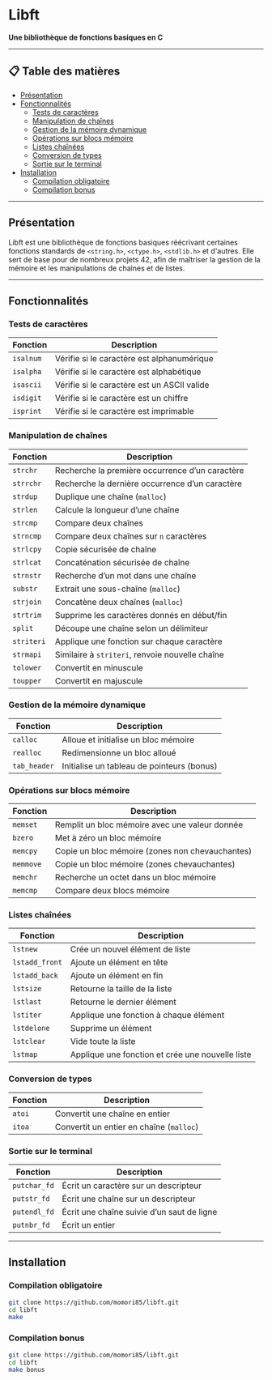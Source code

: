 # Libft

**Une bibliothèque de fonctions basiques en C**

---

## 📋 Table des matières
- [Présentation](#présentation)
- [Fonctionnalités](#fonctionnalités)
  - [Tests de caractères](#tests-de-caractères)
  - [Manipulation de chaînes](#manipulation-de-chaînes)
  - [Gestion de la mémoire dynamique](#gestion-de-la-mémoire-dynamique)
  - [Opérations sur blocs mémoire](#opérations-sur-blocs-mémoire)
  - [Listes chaînées](#listes-chaînées)
  - [Conversion de types](#conversion-de-types)
  - [Sortie sur le terminal](#sortie-sur-le-terminal)
- [Installation](#installation)
  - [Compilation obligatoire](#compilation-obligatoire)
  - [Compilation bonus](#compilation-bonus)

---

## Présentation

Libft est une bibliothèque de fonctions basiques réécrivant certaines fonctions standards de `<string.h>`, `<ctype.h>`, `<stdlib.h>` et d'autres. Elle sert de base pour de nombreux projets 42, afin de maîtriser la gestion de la mémoire et les manipulations de chaînes et de listes.

---

## Fonctionnalités

### Tests de caractères

| Fonction   | Description                                  |
|------------|----------------------------------------------|
| `isalnum`  | Vérifie si le caractère est alphanumérique    |
| `isalpha`  | Vérifie si le caractère est alphabétique      |
| `isascii`  | Vérifie si le caractère est un ASCII valide   |
| `isdigit`  | Vérifie si le caractère est un chiffre        |
| `isprint`  | Vérifie si le caractère est imprimable        |

### Manipulation de chaînes

| Fonction    | Description                                    |
|-------------|------------------------------------------------|
| `strchr`    | Recherche la première occurrence d’un caractère |
| `strrchr`   | Recherche la dernière occurrence d’un caractère |
| `strdup`    | Duplique une chaîne (`malloc`)                 |
| `strlen`    | Calcule la longueur d’une chaîne               |
| `strcmp`    | Compare deux chaînes                           |
| `strncmp`   | Compare deux chaînes sur `n` caractères        |
| `strlcpy`   | Copie sécurisée de chaîne                      |
| `strlcat`   | Concaténation sécurisée de chaîne              |
| `strnstr`   | Recherche d’un mot dans une chaîne             |
| `substr`    | Extrait une sous-chaîne (`malloc`)             |
| `strjoin`   | Concatène deux chaînes (`malloc`)              |
| `strtrim`   | Supprime les caractères donnés en début/fin    |
| `split`     | Découpe une chaîne selon un délimiteur         |
| `striteri`  | Applique une fonction sur chaque caractère     |
| `strmapi`   | Similaire à `striteri`, renvoie nouvelle chaîne|
| `tolower`   | Convertit en minuscule                         |
| `toupper`   | Convertit en majuscule                         |

### Gestion de la mémoire dynamique

| Fonction   | Description                              |
|------------|------------------------------------------|
| `calloc`   | Alloue et initialise un bloc mémoire     |
| `realloc`  | Redimensionne un bloc alloué             |
| `tab_header`| Initialise un tableau de pointeurs (bonus)|

### Opérations sur blocs mémoire

| Fonction   | Description                                  |
|------------|----------------------------------------------|
| `memset`   | Remplit un bloc mémoire avec une valeur donnée|
| `bzero`    | Met à zéro un bloc mémoire                   |
| `memcpy`   | Copie un bloc mémoire (zones non chevauchantes)|
| `memmove`  | Copie un bloc mémoire (zones chevauchantes)  |
| `memchr`   | Recherche un octet dans un bloc mémoire      |
| `memcmp`   | Compare deux blocs mémoire                   |

### Listes chaînées

| Fonction      | Description                                   |
|---------------|-----------------------------------------------|
| `lstnew`      | Crée un nouvel élément de liste               |
| `lstadd_front`| Ajoute un élément en tête                      |
| `lstadd_back` | Ajoute un élément en fin                       |
| `lstsize`     | Retourne la taille de la liste                |
| `lstlast`     | Retourne le dernier élément                   |
| `lstiter`     | Applique une fonction à chaque élément        |
| `lstdelone`   | Supprime un élément                            |
| `lstclear`    | Vide toute la liste                            |
| `lstmap`      | Applique une fonction et crée une nouvelle liste|

### Conversion de types

| Fonction   | Description                                |
|------------|--------------------------------------------|
| `atoi`     | Convertit une chaîne en entier            |
| `itoa`     | Convertit un entier en chaîne (`malloc`)  |

### Sortie sur le terminal

| Fonction      | Description                              |
|---------------|------------------------------------------|
| `putchar_fd`  | Écrit un caractère sur un descripteur    |
| `putstr_fd`   | Écrit une chaîne sur un descripteur      |
| `putendl_fd`  | Écrit une chaîne suivie d’un saut de ligne |
| `putnbr_fd`   | Écrit un entier                          |

---

## Installation

### Compilation obligatoire
```bash
git clone https://github.com/momori85/libft.git
cd libft
make
```

### Compilation bonus
```bash
git clone https://github.com/momori85/libft.git
cd libft
make bonus
```